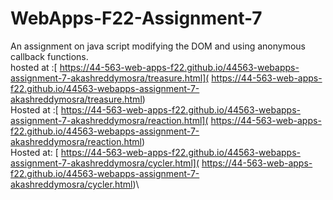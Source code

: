 # WebApps-F22-Assignment-7
An assignment on java script modifying the DOM and using anonymous callback functions.\
hosted at :[ https://44-563-web-apps-f22.github.io/44563-webapps-assignment-7-akashreddymosra/treasure.html]( https://44-563-web-apps-f22.github.io/44563-webapps-assignment-7-akashreddymosra/treasure.html)\
Hosted at :[ https://44-563-web-apps-f22.github.io/44563-webapps-assignment-7-akashreddymosra/reaction.html]( https://44-563-web-apps-f22.github.io/44563-webapps-assignment-7-akashreddymosra/reaction.html)\
Hosted at: [ https://44-563-web-apps-f22.github.io/44563-webapps-assignment-7-akashreddymosra/cycler.html]( https://44-563-web-apps-f22.github.io/44563-webapps-assignment-7-akashreddymosra/cycler.html)\

